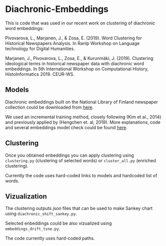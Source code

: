 # Diachronic-Embeddings

This is code that was used in our recent work on clustering of diachronic word embeddings: 

Pivovarova, L., Marjanen, J., & Zosa, E. (2019). Word Clustering for Historical Newspapers Analysis. In Ranlp Workshop on Language technology for Digital Humanities.

Marjanen, J., Pivovarova, L., Zosa, E., & Kurunmäki, J. (2019). Clustering ideological terms in historical newspaper data with diachronic word embeddings. In 5th International Workshop on Computational History, HistoInformatics 2019. CEUR-WS.

## Models

Diachronic embeddings built on the National Library of Finland newspaper collection could be downloaded from [here](https://zenodo.org/record/3557480#.XeEiPXUzYUE).

We used an incremental training method, closely following (Kim et al., 2014) and previously applied by (Hengchen et. al, 2019). More explanations, code and several embeddings model check could be found [here](https://zenodo.org/record/3270648#.XeEbMHUzYUE).


## Clustering

Once you obtained enbeddings you can apply clustering using ```clustering.py``` (clustering of selected words) or ```cluster_all.py``` (enriched clustering).

Currently the code uses hard-coded links to models and hardcoded list of words.


## Vizualization

The clustering outputs json files that can be used to make Sankey chart using ```diachronic_shift_sankey.py```. 

Selected enbeddings could be also vizualized using ```embeddings_drift_tsne.py```.

The code currently uses hard-coded paths.

